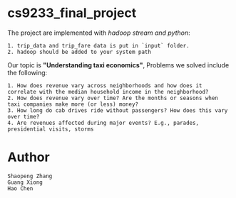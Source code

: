 cs9233_final_project
======

The project are implemented with *hadoop stream and python*:

	1. trip_data and trip_fare data is put in `input` folder.
	2. hadoop should be added to your system path

Our topic is **"Understanding taxi economics"**,
Problems we solved include the following:

	1. How does revenue vary across neighborhoods and how does it correlate with the median household income in the neighborhood?
	2. How does revenue vary over time? Are the months or seasons when taxi companies make more (or less) money?
	3. How long do cab drives ride without passengers? How does this vary over time?
	4. Are revenues affected during major events? E.g., parades, presidential visits, storms

Author
======
	Shaopeng Zhang
	Guang Xiong
	Hao Chen

